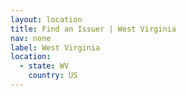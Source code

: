 ```yaml
---
layout: location
title: Find an Issuer | West Virginia
nav: none
label: West Virginia
location:
  - state: WV
    country: US
---
```

